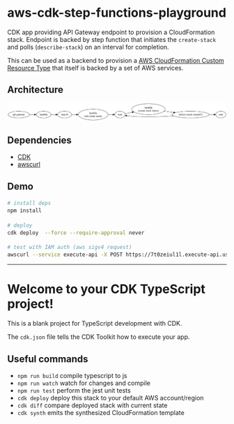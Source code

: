 # aws-cdk-step-functions-playground

CDK app providing API Gateway endpoint to provision a CloudFormation stack.  Endpoint is backed by step function that
initiates the `create-stack` and polls (`describe-stack`) on an interval for completion.

This can be used as a backend to provision a [AWS CloudFormation Custom Resource Type](https://brianpfeil.com/post/aws-cloudformation-custom-resource-type/) that itself is backed by a set of AWS services.

## Architecture

<img src="images/arch.svg" alt="" width="" />

<!--
# graphviz source
digraph G {
    rankdir=LR;
    "api gateway" -> lambda
    lambda -> "step fn"
    "step fn" -> "lambda\n(cfn create stack)"
    "lambda\n(cfn create stack)" -> wait
    wait -> "lambda\n(create stack status)"
    "lambda\n(create stack status)" -> "choice (stack created?)"
    "choice (stack created?)"->wait
    "choice (stack created?)"->end
}
-->

## Dependencies

* [CDK](https://aws.amazon.com/cdk/)
* [awscurl](https://github.com/okigan/awscurl)

## Demo

```sh
# install deps
npm install

# deploy
cdk deploy  --force --require-approval never

# test with IAM auth (aws sigv4 request)
awscurl --service execute-api -X POST https://7t0zeiul1l.execute-api.us-east-1.amazonaws.com/prod/ -d '{"foo": "bar"}'
```

---
# Welcome to your CDK TypeScript project!

This is a blank project for TypeScript development with CDK.

The `cdk.json` file tells the CDK Toolkit how to execute your app.

## Useful commands

 * `npm run build`   compile typescript to js
 * `npm run watch`   watch for changes and compile
 * `npm run test`    perform the jest unit tests
 * `cdk deploy`      deploy this stack to your default AWS account/region
 * `cdk diff`        compare deployed stack with current state
 * `cdk synth`       emits the synthesized CloudFormation template
